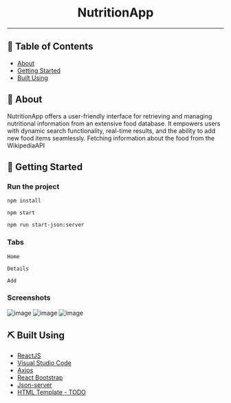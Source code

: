

<h1 align="center">NutritionApp</h1>

---


## 📝 Table of Contents
- [About](#about)
- [Getting Started](#getting_started)
- [Built Using](#built_using)

## 🧐 About <a name = "about"></a>
NutritionApp offers a user-friendly interface for retrieving and managing nutritional information from an extensive food database. It empowers users with dynamic search functionality, real-time results, and the ability to add new food items seamlessly. Fetching information about the food from the WikipediaAPI

## 🏁 Getting Started <a name = "getting_started"></a>

### Run the project

```
npm install
```
```
npm start
```
```
npm run start-json:server
```
### Tabs

```
Home
```
 
```
Details
```

```
Add
```

### Screenshots
![image](https://github.com/iwanmitowski/NutritionApp/assets/76680103/f6f364aa-e6e8-45d2-9a36-ebfec33c84f7)
![image](https://github.com/iwanmitowski/NutritionApp/assets/76680103/ef76204e-d271-4db2-a67f-5e853c63dc22)
![image](https://github.com/iwanmitowski/NutritionApp/assets/76680103/f8f3cf8a-bd9d-4494-a3f7-d0b650e8f0bd)

## ⛏️ Built Using <a name = "built_using"></a>
* [ReactJS](https://github.com/facebook/react)
* [Visual Studio Code](https://github.com/microsoft/vscode)
* [Axios](https://github.com/axios/axios)
* [React Bootstrap](https://react-bootstrap.github.io/)
* [Json-server](https://github.com/typicode/json-server)
* [HTML Template - TODO](https://colorlib.com/wp/templates/)
